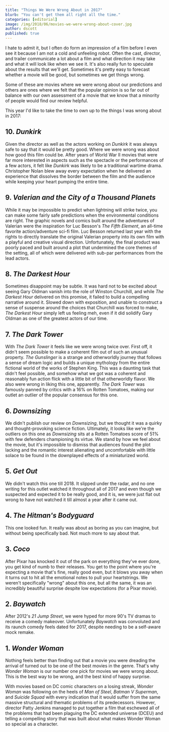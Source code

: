 ```yaml
---
title: "Things We Were Wrong About in 2017"
blurb: "You can't get them all right all the time."
categories: [editorial]
image: /img/2018/06/movies-we-were-wrong-about-cover.jpg
author: dscott
published: true
---
```



I hate to admit it, but I often do form an impression of a film before I even see it because I am not a cold and unfeeling robot. Often the cast, director, and trailer communicate a lot about a film and what direction it may take and what it will look like when we see it. It's also really fun to speculate about the results that we'll get. Sometimes it's pretty easy to forecast whether a movie will be good, but sometimes we get things wrong.

Some of these are movies where we were wrong about our predictions and others are ones where we felt that the popular opinion is so far out of balance with our own assessment of a movie that we know that a minority of people would find our review helpful.

This year I'd like to take the time to own up to the things I was wrong about in 2017:

## 10. *Dunkirk*
Given the director as well as the actors working on *Dunkirk* it was always safe to say that it would be pretty good. Where we were wrong was about how good this film could be. After years of World War II movies that were far more interested in aspects such as the spectacle or the performances of a few actors, it felt like *Dunkirk* was likely to be a traditional wartime drama. Christopher Nolan blew away every expectation when he delivered an experience that dissolves the border between the film and the audience while keeping your heart pumping the entire time.

## 9. *Valerian and the City of a Thousand Planets*
While it may be impossible to predict when lightning will strike twice, you can make some fairly safe predictions when the environmental conditions are right. The graphic novels and comics built around the adventures of Valerian were the inspiration for Luc Besson's *The Fifth Element*, an all-time favorite action/adventure sci-fi film. Luc Besson returned last year with the rights to directly translate the original Valerian property into its own film with a playful and creative visual direction. Unfortunately, the final product was poorly paced and built around a plot that undermined the core themes of the setting, all of which were delivered with sub-par performances from the lead actors. 

## 8. *The Darkest Hour*
Sometimes disappoint may be subtle. It was hard not to be excited about seeing Gary Oldman vanish into the role of Winston Churchill, and while *The Darkest Hour* delivered on this promise, it failed to build a compelling narrative around it. Slowed down with exposition, and unable to construct a sense of suspense around the choices that Churchill was forced to make, *The Darkest Hour* simply left us feeling meh, even if it did solidify Gary Oldman as one of the greatest actors of our time.

## 7. *The Dark Tower*
With *The Dark Tower* it feels like we were wrong twice over. First off, it didn't seem possible to make a coherent film out of such an unusual property. *The Gunslinger* is a strange and otherworldly journey that follows a sense of dream logic and builds a unique mythology from the entire fictional world of the works of Stephen King. This was a daunting task that didn't feel possible, and somehow what we got was a coherent and reasonably fun action flick with a little bit of that otherworldly flavor. We also were wrong in liking this one, apparently. *The Dark Tower* was famously panned by critics with a 16% on Rotten Tomatoes, making our outlet an outlier of the popular consensus for this one.

## 6. *Downsizing*
We didn't publish our review on *Downsizing*, but we thought it was a quirky and thought-provoking science fiction. Ultimately, it looks like we're the outliers on this one as *Downsizing* sits at a Rotten Tomatoes score of 51% with few defenders championing its virtue. We stand by how we feel about the movie, but it's impossible to dismiss that audiences found the plot lacking and the romantic interest alienating and uncomfortable with little solace to be found in the downplayed effects of a miniaturized world.

## 5. *Get Out*
We didn't watch this one till 2018. It slipped under the radar, and no one writing for this outlet watched it throughout all of 2017 and even though we suspected and expected it to be really good, and it is, we were just flat out wrong to have not watched it till almost a year after it came out.

## 4. *The Hitman's Bodyguard*
This one looked fun. It really was about as boring as you can imagine, but without being specifically bad. Not much more to say about that.

## 3. *Coco*
After Pixar has knocked it out of the park on everything they've ever done, you get kind of numb to their releases. You get to the point where you're expecting a movie that's fine, really good even, but it blows you away when it turns out to hit all the emotional notes to pull your heartstrings. We weren't specifically "wrong" about this one, but all the same, it was an incredibly beautiful surprise despite low expectations (for a Pixar movie).

## 2. *Baywatch*
After 2012's *21 Jump Street*, we were hyped for more 90's TV dramas to receive a comedy makeover. Unfortunately *Baywatch* was convoluted and its raunch comedy feels dated for 2017, despite needing to be a self-aware mock remake. 

## 1. *Wonder Woman*
Nothing feels better than finding out that a movie you were dreading the arrival of turned out to be one of the best movies in the genre. That's why *Wonder Woman* is our number one pick for movies we were wrong about. This is the best way to be wrong, and the best kind of happy surprise.

With movies based on DC comic characters on a losing streak, *Wonder Woman* was following on the heels of *Man of Steel*, *Batman V Superman*, and *Suicide Squad* with every indication that it would suffer from the same massive structural and thematic problems of its predecessors. However, director Patty Jenkins managed to put together a film that eschewed all of the problems that had been plaguing the DC extended universe (DCEU) and telling a compelling story that was built about what makes Wonder Woman so special as a character. 
